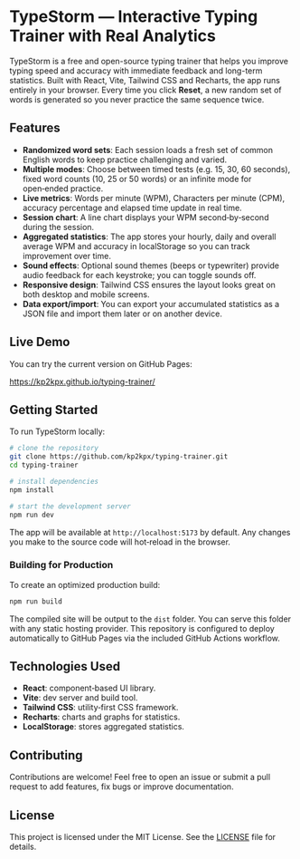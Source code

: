 # TypeStorm — Interactive Typing Trainer with Real Analytics

TypeStorm is a free and open-source typing trainer that helps you improve typing speed and accuracy with immediate feedback and long-term statistics. Built with React, Vite, Tailwind CSS and Recharts, the app runs entirely in your browser. Every time you click **Reset**, a new random set of words is generated so you never practice the same sequence twice.

## Features

- **Randomized word sets**: Each session loads a fresh set of common English words to keep practice challenging and varied.
- **Multiple modes**: Choose between timed tests (e.g. 15, 30, 60 seconds), fixed word counts (10, 25 or 50 words) or an infinite mode for open‑ended practice.
- **Live metrics**: Words per minute (WPM), Characters per minute (CPM), accuracy percentage and elapsed time update in real time.
- **Session chart**: A line chart displays your WPM second‑by‑second during the session.
- **Aggregated statistics**: The app stores your hourly, daily and overall average WPM and accuracy in localStorage so you can track improvement over time.
- **Sound effects**: Optional sound themes (beeps or typewriter) provide audio feedback for each keystroke; you can toggle sounds off.
- **Responsive design**: Tailwind CSS ensures the layout looks great on both desktop and mobile screens.
- **Data export/import**: You can export your accumulated statistics as a JSON file and import them later or on another device.

## Live Demo

You can try the current version on GitHub Pages:

<https://kp2kpx.github.io/typing-trainer/>

## Getting Started

To run TypeStorm locally:

```bash
# clone the repository
git clone https://github.com/kp2kpx/typing-trainer.git
cd typing-trainer

# install dependencies
npm install

# start the development server
npm run dev
```

The app will be available at `http://localhost:5173` by default. Any changes you make to the source code will hot‑reload in the browser.

### Building for Production

To create an optimized production build:

```bash
npm run build
```

The compiled site will be output to the `dist` folder. You can serve this folder with any static hosting provider. This repository is configured to deploy automatically to GitHub Pages via the included GitHub Actions workflow.

## Technologies Used

- **React**: component‑based UI library.
- **Vite**: dev server and build tool.
- **Tailwind CSS**: utility‑first CSS framework.
- **Recharts**: charts and graphs for statistics.
- **LocalStorage**: stores aggregated statistics.

## Contributing

Contributions are welcome! Feel free to open an issue or submit a pull request to add features, fix bugs or improve documentation.

## License

This project is licensed under the MIT License. See the [LICENSE](LICENSE) file for details.
